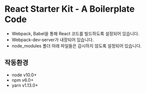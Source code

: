 # React Starter Kit - A Boilerplate Code

- Webpack, Babel을 통해 React 코드를 빌드하도록 설정되어 있습니다.
- Webpack-dev-server가 내장되어 있습니다.
- node_modules 폴더 아래 파일들은 감시하지 않도록 설정되어 있습니다.

## 작동환경 
- node v10.0+
- npm v6.0+
- yarn v1.13.0+

